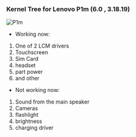 
###                                          Kernel Tree for Lenovo P1m (6.0 , 3.18.19)

![P1m](http://www.smartgizmo.net/wp-content/uploads/2015/10/Lenovo-VIBE-P1m-1.jpg)

* Working now:
1) One of 2 LCM drivers
2) Touchscreen
3) Sim Card
4) headset
5) part power
6) and other
* Not working now:
1) Sound from the main speaker
2) Cameras
3) flashlight
4) brightness
5) charging driver
